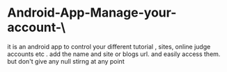 # Android-App-Manage-your-account-\

it is an android app to control your different tutorial , sites, online judge accounts etc .
add the name and site or blogs url.
and easily access them.
but don't give any null stirng at any point
